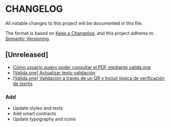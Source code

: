 # CHANGELOG

All notable changes to this project will be documented in this file.

The format is based on [Keep a Changelog](https://keepachangelog.com/en/1.0.0/),
and this project adheres to [Semantic Versioning](https://semver.org/spec/v2.0.0.html).

## [Unreleased]

- [Cómo usuario quiero poder consultar el PDF mediante valida.one](https://wealize.atlassian.net/browse/LZ22045-67)
- [[Valida.one] Actualizar texto validación](https://wealize.atlassian.net/browse/AD20036-82)
- [[Valida.one] Validación a través de un QR y Incluir lógica de verificación de Izertis](https://wealize.atlassian.net/browse/AD20036-67)

### Add

- Update styles and texts
- Add smart contracts
- Update typography and icons
